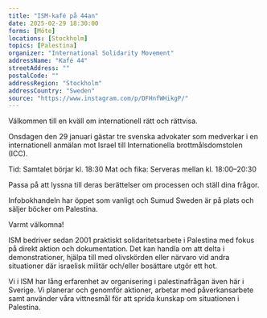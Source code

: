 ```yaml
---
title: "ISM-kafé på 44an"
date: 2025-02-29 18:30:00
forms: [Möte]
locations: [Stockholm]
topics: [Palestina]
organizer: "International Solidarity Movement"
addressName: "Kafé 44"
streetAddress: ""
postalCode: ""
addressRegion: "Stockholm"
addressCountry: "Sweden"
source: "https://www.instagram.com/p/DFHnfWHikgP/"
---
```

Välkommen till en kväll om internationell rätt och rättvisa.

Onsdagen den 29 januari gästar tre svenska advokater som medverkar i en internationell anmälan mot Israel till Internationella brottmålsdomstolen (ICC).

Tid: Samtalet börjar kl. 18:30
Mat och fika: Serveras mellan kl. 18:00–20:30

Passa på att lyssna till deras berättelser om processen och ställ dina frågor.

Infobokhandeln har öppet som vanligt och Sumud Sweden är på plats och säljer böcker om Palestina.

Varmt välkomna!

ISM bedriver sedan 2001 praktiskt solidaritetsarbete i Palestina med fokus på direkt aktion och dokumentation. Det kan handla om att delta i demonstrationer, hjälpa till med olivskörden eller närvaro vid andra situationer där israelisk militär och/eller bosättare utgör ett hot.

Vi i ISM har lång erfarenhet av organisering i palestinafrågan även här i Sverige. Vi planerar och genomför aktioner, arbetar med påverkansarbete samt använder våra vittnesmål för att sprida kunskap om situationen i Palestina.